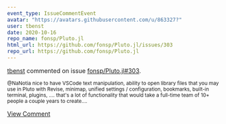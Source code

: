 ```yaml
---
event_type: IssueCommentEvent
avatar: "https://avatars.githubusercontent.com/u/863327?"
user: tbenst
date: 2020-10-16
repo_name: fonsp/Pluto.jl
html_url: https://github.com/fonsp/Pluto.jl/issues/303
repo_url: https://github.com/fonsp/Pluto.jl
---
```


<a href='https://github.com/tbenst' target='_blank'>tbenst</a> commented on issue <a href='https://github.com/fonsp/Pluto.jl/issues/303' target='_blank'>fonsp/Pluto.jl#303</a>.

<small>@NaNotia nice to have VSCode text manipulation, ability to open library files that you may use in Pluto with Revise, minimap, unified settings / configuration, bookmarks, built-in terminal, plugins, .... that's a lot of functionality that would take a full-time team of 10+ people a couple years to create....</small>

<a href='https://github.com/fonsp/Pluto.jl/issues/303' target='_blank'>View Comment</a>